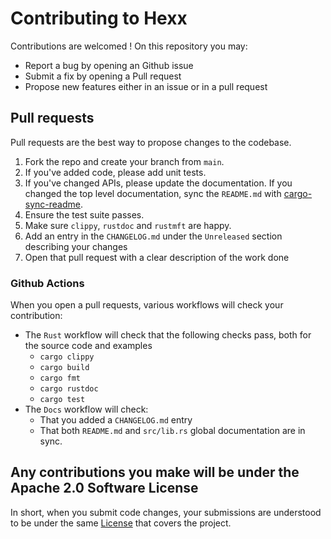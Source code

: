 # Contributing to Hexx

Contributions are welcomed ! On this repository you may:

- Report a bug by opening an Github issue
- Submit a fix by opening a Pull request
- Propose new features either in an issue or in a pull request

## Pull requests

Pull requests are the best way to propose changes to the codebase.

1. Fork the repo and create your branch from `main`.
2. If you've added code, please add unit tests.
3. If you've changed APIs, please update the documentation. If you changed the
top level documentation, sync the `README.md` with [cargo-sync-readme](https://crates.io/crates/cargo-sync-readme).
4. Ensure the test suite passes.
5. Make sure `clippy`, `rustdoc` and `rustmft` are happy.
6. Add an entry in the `CHANGELOG.md` under the `Unreleased` section describing
your changes
7. Open that pull request with a clear description of the work done

### Github Actions

When you open a pull requests, various workflows will check your contribution:

- The `Rust` workflow will check that the following checks pass, both for the
source code and examples
  - `cargo clippy`
  - `cargo build`
  - `cargo fmt`
  - `cargo rustdoc`
  - `cargo test`
- The `Docs` workflow will check:
  - That you added a `CHANGELOG.md` entry
  - That both `README.md` and `src/lib.rs` global documentation are in sync.

## Any contributions you make will be under the Apache 2.0 Software License

In short, when you submit code changes, your submissions are understood to be
under the same [License](./LICENSE) that covers the project.
